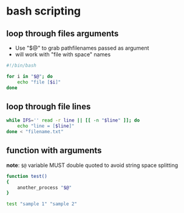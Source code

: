 # bash scripting

## loop through files arguments

- Use "$@" to grab pathfilenames passed as argument
- will work with "file with space" names

```sh
#!/bin/bash

for i in "$@"; do
	echo "file [$i]"
done
```

## loop through file lines

```sh
while IFS='' read -r line || [[ -n "$line" ]]; do
    echo "line = [$line]"    
done < "filename.txt"
```

## function with arguments

**note**: `$@` variable MUST double quoted to avoid string space splitting

```sh
function test()
{
	another_process "$@"
}

test "sample 1" "sample 2"
```
